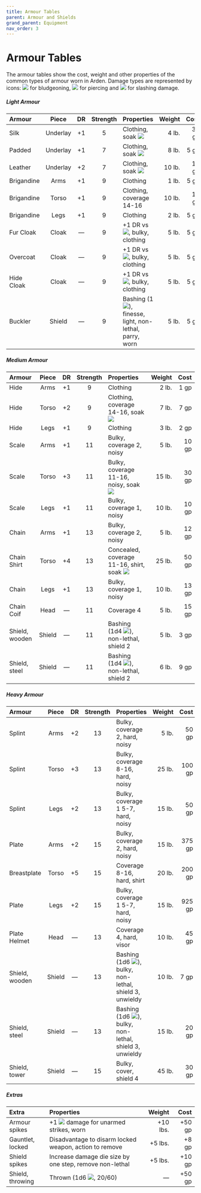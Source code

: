 ```yaml
---
title: Armour Tables
parent: Armour and Shields
grand_parent: Equipment
nav_order: 3
---
```


# Armour Tables
The armour tables show the cost, weight and other properties of the common types of armour worn in Arden. Damage types are represented by icons: <img src="https://img.icons8.com/ios-glyphs/12/FFFFFF/thor-hammer.png"> for bludgeoning, <img src="https://img.icons8.com/ios-filled/12/FFFFFF/archer.png"> for piercing and <img src="https://img.icons8.com/ios-filled/12/FFFFFF/sword.png"> for slashing damage.

##### Light Armour

| Armour | Piece | DR | Strength | Properties | Weight | Cost |
|:-------|:-----:|:--:|:--------:|:-----------|-------:|-----:|
| Silk | Underlay | +1 | 5 | Clothing, soak <img src="https://img.icons8.com/ios-filled/12/FFFFFF/archer.png"> | 4 lb. | 30 gp |
| Padded | Underlay | +1 | 7 | Clothing, soak <img src="https://img.icons8.com/ios-glyphs/12/FFFFFF/thor-hammer.png"> | 8 lb. | 5 gp |
| Leather | Underlay | +2 | 7 | Clothing, soak <img src="https://img.icons8.com/ios-filled/12/FFFFFF/sword.png"> | 10 lb. | 10 gp |
| Brigandine | Arms | +1 | 9 | Clothing | 1 lb. | 5 gp |
| Brigandine | Torso | +1 | 9 | Clothing, coverage 14-16 | 10 lb. | 15 gp |
| Brigandine | Legs | +1 | 9 | Clothing | 2 lb. | 5 gp |
| Fur Cloak | Cloak | — | 9 | +1 DR vs <img src="https://img.icons8.com/ios-glyphs/12/FFFFFF/thor-hammer.png">, bulky, clothing | 5 lb. | 5 gp |
| Overcoat | Cloak | — | 9 | +1 DR vs <img src="https://img.icons8.com/ios-filled/12/FFFFFF/archer.png">, bulky, clothing | 5 lb. | 5 gp |
| Hide Cloak | Cloak | — | 9 | +1 DR vs <img src="https://img.icons8.com/ios-filled/12/FFFFFF/sword.png">, bulky, clothing | 5 lb. | 5 gp |
| Buckler | Shield | — | 9 | Bashing (1<img src="https://img.icons8.com/ios-glyphs/12/FFFFFF/thor-hammer.png">), finesse, light, non-lethal, parry, worn | 5 lb. | 5 gp |

##### Medium Armour

| Armour | Piece | DR | Strength | Properties | Weight | Cost |
|:-------|:-----:|:--:|:--------:|:-----------|-------:|-----:|
| Hide | Arms | +1 | 9 | Clothing | 2 lb. | 1 gp |
| Hide | Torso | +2 | 9 | Clothing, coverage 14-16, soak <img src="https://img.icons8.com/ios-glyphs/12/FFFFFF/thor-hammer.png"> | 7 lb. | 7 gp |
| Hide | Legs | +1 | 9 | Clothing | 3 lb. | 2 gp |
| Scale | Arms | +1 | 11 | Bulky, coverage 2, noisy | 5 lb. | 10 gp |
| Scale | Torso | +3 | 11 | Bulky, coverage 11-16, noisy, soak <img src="https://img.icons8.com/ios-filled/12/FFFFFF/archer.png"> | 15 lb. | 30 gp |
| Scale | Legs | +1 | 11 | Bulky, coverage 1, noisy | 10 lb. | 10 gp |
| Chain | Arms | +1 | 13 | Bulky, coverage 2, noisy | 5 lb. | 12 gp |
| Chain Shirt | Torso | +4 | 13 | Concealed, coverage 11-16, shirt, soak <img src="https://img.icons8.com/ios-filled/12/FFFFFF/sword.png"> | 25 lb. | 50 gp |
| Chain | Legs | +1 | 13 | Bulky, coverage 1, noisy | 10 lb. | 13 gp |
| Chain Coif | Head | — | 11 | Coverage 4 | 5 lb. | 15 gp |
| Shield, wooden | Shield | — | 11 | Bashing (1d4 <img src="https://img.icons8.com/ios-glyphs/12/FFFFFF/thor-hammer.png">), non-lethal, shield 2 | 5 lb. | 3 gp |
| Shield, steel | Shield | — | 11 | Bashing (1d4 <img src="https://img.icons8.com/ios-glyphs/12/FFFFFF/thor-hammer.png">), non-lethal, shield 2 | 6 lb. | 9 gp |

##### Heavy Armour

| Armour | Piece | DR | Strength | Properties | Weight | Cost |
|:-------|:-----:|:--:|:--------:|:-----------|-------:|-----:|
| Splint | Arms | +2 | 13 | Bulky, coverage 2, hard, noisy | 5 lb. | 50 gp |
| Splint | Torso | +3 | 13 | Bulky, coverage 8-16, hard, noisy | 25 lb. | 100 gp |
| Splint | Legs | +2 | 13 | Bulky, coverage 1 5-7, hard, noisy | 15 lb. | 50 gp |
| Plate | Arms | +2 | 15 | Bulky, coverage 2, hard, noisy | 15 lb. | 375 gp |
| Breastplate | Torso | +5 | 15 | Coverage 8-16, hard, shirt | 20 lb. | 200 gp |
| Plate | Legs | +2 | 15 | Bulky, coverage 1 5-7, hard, noisy | 15 lb. | 925 gp |
| Plate Helmet | Head | — | 13 | Coverage 4, hard, visor | 10 lb. | 45 gp |
| Shield, wooden | Shield | — | 13 | Bashing (1d6 <img src="https://img.icons8.com/ios-glyphs/12/FFFFFF/thor-hammer.png">), bulky, non-lethal, shield 3, unwieldy | 10 lb. | 7 gp |
| Shield, steel | Shield | — | 13 | Bashing (1d6 <img src="https://img.icons8.com/ios-glyphs/12/FFFFFF/thor-hammer.png">), bulky, non-lethal, shield 3, unwieldy | 15 lb. | 20 gp |
| Shield, tower | Shield | — | 15 | Bulky, cover, shield 4 | 45 lb. | 30 gp |

##### Extras

| Extra | Properties | Weight | Cost |
|:------|:-----------|-------:|-----:|
| Armour spikes | +1 <img src="https://img.icons8.com/ios-filled/12/FFFFFF/archer.png"> damage for unarmed strikes, worn | +10 lbs. | +50 gp |
| Gauntlet, locked | Disadvantage to disarm locked weapon, action to remove | +5 lbs. | +8 gp |
| Shield spikes | Increase damage die size by one step, remove non-lethal | +5 lbs. | +10 gp |
| Shield, throwing | Thrown (1d6 <img src="https://img.icons8.com/ios-glyphs/12/FFFFFF/thor-hammer.png">, 20/60) | — | +50 gp |
